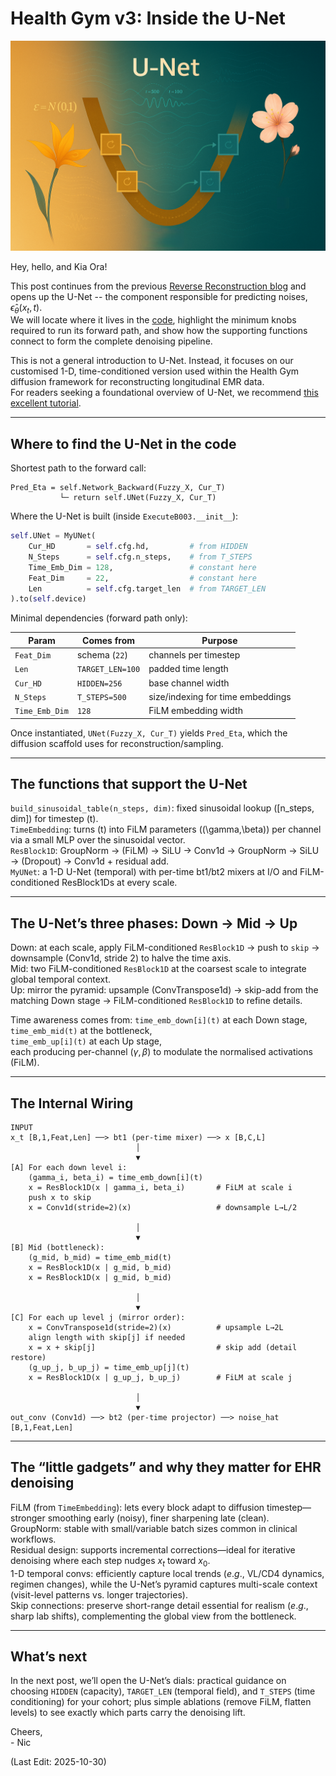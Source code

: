 # Health Gym v3: Inside the U-Net

<img src="Supporting_Images/ZFig057_HGv3_UNet.png" width="600"/>

Hey, hello, and Kia Ora!

This post continues from the previous [Reverse Reconstruction blog](https://github.com/NicKuo-ResearchStuff/Health_Gym_AI/tree/main/Blogs/Blogs_Z_Implementation/Implementation23) and opens up the U-Net -- the component responsible for predicting noises, $\hat\epsilon_\theta(x_t, t)$.</br>
We will locate where it lives in the [code](https://github.com/NicKuo-ResearchStuff/Health_Gym_AI/blob/main/Blogs/Blogs006_HandsOn%28HealthGymV3%29/2025_10_23_HealthGymDiffusion_Example.ipynb), highlight the minimum knobs required to run its forward path, and show how the supporting functions connect to form the complete denoising pipeline.

This is not a general introduction to U-Net. Instead, it focuses on our customised 1-D, time-conditioned version used within the Health Gym diffusion framework for reconstructing longitudinal EMR data.</br>
For readers seeking a foundational overview of U-Net, we recommend [this excellent tutorial](https://medium.com/@fernandopalominocobo/mastering-u-net-a-step-by-step-guide-to-segmentation-from-scratch-with-pytorch-6a17c5916114).

---

## Where to find the U-Net in the code

Shortest path to the forward call:

```
Pred_Eta = self.Network_Backward(Fuzzy_X, Cur_T)
           └─ return self.UNet(Fuzzy_X, Cur_T)
```

Where the U-Net is built (inside `ExecuteB003.__init__`):

```python
self.UNet = MyUNet(
    Cur_HD       = self.cfg.hd,         # from HIDDEN
    N_Steps      = self.cfg.n_steps,    # from T_STEPS
    Time_Emb_Dim = 128,                 # constant here
    Feat_Dim     = 22,                  # constant here
    Len          = self.cfg.target_len  # from TARGET_LEN
).to(self.device)
```

Minimal dependencies (forward path only):

| Param          | Comes from       | Purpose                           |
| -------------- | ---------------- | --------------------------------- |
| `Feat_Dim`     | schema (`22`)    | channels per timestep             |
| `Len`          | `TARGET_LEN=100` | padded time length                |
| `Cur_HD`       | `HIDDEN=256`     | base channel width                |
| `N_Steps`      | `T_STEPS=500`    | size/indexing for time embeddings |
| `Time_Emb_Dim` | `128`            | FiLM embedding width              |

Once instantiated, `UNet(Fuzzy_X, Cur_T)` yields `Pred_Eta`, which the diffusion scaffold uses for reconstruction/sampling.

---

## The functions that support the U-Net

`build_sinusoidal_table(n_steps, dim)`: fixed sinusoidal lookup ([n_steps, dim]) for timestep (t).</br>
`TimeEmbedding`: turns (t) into FiLM parameters ((\gamma,\beta)) per channel via a small MLP over the sinusoidal vector.</br>
`ResBlock1D`: GroupNorm → (FiLM) → SiLU → Conv1d → GroupNorm → SiLU → (Dropout) → Conv1d + residual add.</br>
`MyUNet`: a 1-D U-Net (temporal) with per-time bt1/bt2 mixers at I/O and FiLM-conditioned ResBlock1Ds at every scale.</br>

---

## The U-Net’s three phases: Down → Mid → Up

Down: at each scale, apply FiLM-conditioned `ResBlock1D` → push to `skip` → downsample (Conv1d, stride 2) to halve the time axis.</br>
Mid: two FiLM-conditioned `ResBlock1D` at the coarsest scale to integrate global temporal context.</br>
Up: mirror the pyramid: upsample (ConvTranspose1d) → skip-add from the matching Down stage → FiLM-conditioned `ResBlock1D` to refine details.

Time awareness comes from:
`time_emb_down[i](t)` at each Down stage,</br>
`time_emb_mid(t)` at the bottleneck,</br>
`time_emb_up[i](t)` at each Up stage,</br>
each producing per-channel ($\gamma,\beta$) to modulate the normalised activations (FiLM).

---

## The Internal Wiring

```
INPUT
x_t [B,1,Feat,Len] ──> bt1 (per-time mixer) ──> x [B,C,L]
                            │
                            ▼
[A] For each down level i:
    (gamma_i, beta_i) = time_emb_down[i](t)
    x = ResBlock1D(x | gamma_i, beta_i)       # FiLM at scale i
    push x to skip
    x = Conv1d(stride=2)(x)                   # downsample L→L/2

                            │
                            ▼
[B] Mid (bottleneck):
    (g_mid, b_mid) = time_emb_mid(t)
    x = ResBlock1D(x | g_mid, b_mid)
    x = ResBlock1D(x | g_mid, b_mid)

                            │
                            ▼
[C] For each up level j (mirror order):
    x = ConvTranspose1d(stride=2)(x)          # upsample L→2L
    align length with skip[j] if needed
    x = x + skip[j]                           # skip add (detail restore)
    (g_up_j, b_up_j) = time_emb_up[j](t)
    x = ResBlock1D(x | g_up_j, b_up_j)        # FiLM at scale j

                            │
                            ▼
out_conv (Conv1d) ──> bt2 (per-time projector) ──> noise_hat [B,1,Feat,Len]
```

---

## The “little gadgets” and why they matter for EHR denoising

FiLM (from `TimeEmbedding`): lets every block adapt to diffusion timestep—stronger smoothing early (noisy), finer sharpening late (clean).</br>
GroupNorm: stable with small/variable batch sizes common in clinical workflows.</br>
Residual design: supports incremental corrections—ideal for iterative denoising where each step nudges $x_t$ toward $x_0$.</br>
1-D temporal convs: efficiently capture local trends ($e.g.,$ VL/CD4 dynamics, regimen changes), while the U-Net’s pyramid captures multi-scale context (visit-level patterns vs. longer trajectories).</br>
Skip connections: preserve short-range detail essential for realism ($e.g.,$ sharp lab shifts), complementing the global view from the bottleneck.

---

## What’s next

In the next post, we’ll open the U-Net’s dials: practical guidance on choosing `HIDDEN` (capacity), `TARGET_LEN` (temporal field), and `T_STEPS` (time conditioning) for your cohort; plus simple ablations (remove FiLM, flatten levels) to see exactly which parts carry the denoising lift.

Cheers,</br>
\- Nic

(Last Edit: 2025-10-30)

